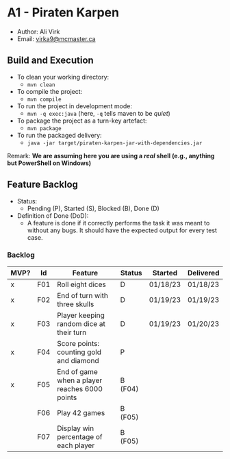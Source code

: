 # A1 - Piraten Karpen

  * Author: Ali Virk
  * Email: virka9@mcmaster.ca

## Build and Execution

  * To clean your working directory:
    * `mvn clean`
  * To compile the project:
    * `mvn compile`
  * To run the project in development mode:
    * `mvn -q exec:java` (here, `-q` tells maven to be _quiet_)
  * To package the project as a turn-key artefact:
    * `mvn package`
  * To run the packaged delivery:
    * `java -jar target/piraten-karpen-jar-with-dependencies.jar` 

Remark: **We are assuming here you are using a _real_ shell (e.g., anything but PowerShell on Windows)**

## Feature Backlog

 * Status: 
   * Pending (P), Started (S), Blocked (B), Done (D)
 * Definition of Done (DoD):
   * A feature is done if it correctly performs the task it was meant to without any bugs. It should have the expected output for every test case.

### Backlog 

| MVP? | Id  | Feature                                       | Status  | Started  | Delivered |
|------|-----|-----------------------------------------------|---------|----------|-----------|
| x    | F01 | Roll eight dices                              | D       | 01/18/23 | 01/18/23  |
| x    | F02 | End of turn with three skulls                 | D       | 01/19/23 | 01/19/23  |
| x    | F03 | Player keeping random dice at their turn      | D       | 01/19/23 | 01/20/23  |
| x    | F04 | Score points: counting gold and diamond       | P       |          |           |
| x    | F05 | End of game when a player reaches 6000 points | B (F04) |          |           |
|      | F06 | Play 42 games                                 | B (F05) |          |           |
|      | F07 | Display win percentage of each player         | B (F05) |          |           |

